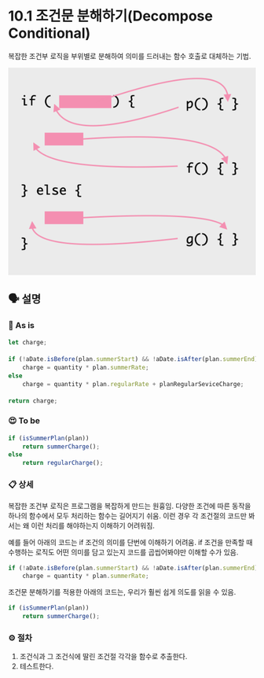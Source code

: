 # 10.1 조건문 분해하기(Decompose Conditional)

복잡한 조건부 로직을 부위별로 분해하여 의미를 드러내는 함수 호출로 대체하는 기법.

![조건문 분해하기 썸네일](./imgs/decompose-conditional.png)

## 🗣 설명

### 🧐 As is

```jsx
let charge;

if (!aDate.isBefore(plan.summerStart) && !aDate.isAfter(plan.summerEnd))
	charge = quantity * plan.summerRate;
else
	charge = quantity * plan.regularRate + planRegularSeviceCharge;

return charge;
```

### 😍 To be

```jsx
if (isSummerPlan(plan))
	return summerCharge();
else
	return regularCharge();
```

### 📋 상세

복잡한 조건부 로직은 프로그램을 복잡하게 만드는 원흉임. 다양한 조건에 따른 동작을 하나의 함수에서 모두 처리하는 함수는 길어지기 쉬움. 이런 경우 각 조건절의 코드만 봐서는 왜 이런 처리를 해야하는지 이해하기 어려워짐.

예를 들어 아래의 코드는 if 조건의 의미를 단번에 이해하기 어려움. if 조건을 만족할 때 수행하는 로직도 어떤 의미를 담고 있는지 코드를 곱씹어봐야만 이해할 수가 있음.

```jsx
if (!aDate.isBefore(plan.summerStart) && !aDate.isAfter(plan.summerEnd))
	charge = quantity * plan.summerRate;
```

조건문 분해하기를 적용한 아래의 코드는, 우리가 훨씬 쉽게 의도를 읽을 수 있음.

```jsx
if (isSummerPlan(plan))
	return summerCharge();
```

### ⚙️ 절차

1. 조건식과 그 조건식에 딸린 조건절 각각을 함수로 추출한다.
2. 테스트한다.